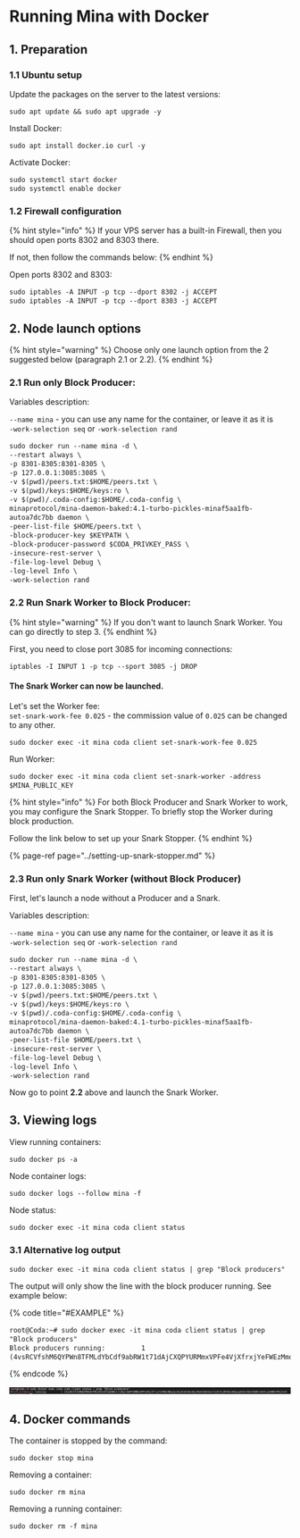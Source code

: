 # Running Mina with Docker

## 1. Preparation

### 1.1 Ubuntu setup

Update the packages on the server to the latest versions:

```text
sudo apt update && sudo apt upgrade -y
```

Install Docker:

```text
sudo apt install docker.io curl -y
```

Activate Docker:

```text
sudo systemctl start docker
sudo systemctl enable docker
```

### 1.2 Firewall configuration

{% hint style="info" %}
If your VPS server has a built-in Firewall, then you should open ports 8302 and 8303 there.

If not, then follow the commands below:
{% endhint %}

Open ports 8302 and 8303:

```text
sudo iptables -A INPUT -p tcp --dport 8302 -j ACCEPT
sudo iptables -A INPUT -p tcp --dport 8303 -j ACCEPT
```

## 2. Node launch options

{% hint style="warning" %}
Choose only one launch option from the 2 suggested below \(paragraph 2.1 or 2.2\).
{% endhint %}

### 2.1 Run only Block Producer:

Variables description:

`--name mina` - you can use any name for the container, or leave it as it is  
`-work-selection seq` or `-work-selection rand` 

```text
sudo docker run --name mina -d \
--restart always \
-p 8301-8305:8301-8305 \
-p 127.0.0.1:3085:3085 \
-v $(pwd)/peers.txt:$HOME/peers.txt \
-v $(pwd)/keys:$HOME/keys:ro \
-v $(pwd)/.coda-config:$HOME/.coda-config \
minaprotocol/mina-daemon-baked:4.1-turbo-pickles-minaf5aa1fb-autoa7dc7bb daemon \
-peer-list-file $HOME/peers.txt \
-block-producer-key $KEYPATH \
-block-producer-password $CODA_PRIVKEY_PASS \
-insecure-rest-server \
-file-log-level Debug \
-log-level Info \
-work-selection rand
```

### 2.2 Run Snark Worker to Block Producer:

{% hint style="warning" %}
If you don't want to launch Snark Worker. You can go directly to step 3.
{% endhint %}

First, you need to close port 3085 for incoming connections:

```text
iptables -I INPUT 1 -p tcp --sport 3085 -j DROP
```

#### The Snark Worker can now be launched.

Let's set the Worker fee:  
`set-snark-work-fee 0.025` - the commission value of `0.025` can be changed to any other.

```text
sudo docker exec -it mina coda client set-snark-work-fee 0.025
```

Run Worker:

```text
sudo docker exec -it mina coda client set-snark-worker -address $MINA_PUBLIC_KEY
```

{% hint style="info" %}
For both Block Producer and Snark Worker to work, you may configure the Snark Stopper. To briefly stop the Worker during block production. 

Follow the link below to set up your Snark Stopper.
{% endhint %}

{% page-ref page="../setting-up-snark-stopper.md" %}

### 2.3 Run only Snark Worker \(without Block Producer\)

First, let's launch a node without a Producer and a Snark.

Variables description:

`--name mina` - you can use any name for the container, or leave it as it is  
`-work-selection seq` or `-work-selection rand` 

```text
sudo docker run --name mina -d \
--restart always \
-p 8301-8305:8301-8305 \
-p 127.0.0.1:3085:3085 \
-v $(pwd)/peers.txt:$HOME/peers.txt \
-v $(pwd)/keys:$HOME/keys:ro \
-v $(pwd)/.coda-config:$HOME/.coda-config \
minaprotocol/mina-daemon-baked:4.1-turbo-pickles-minaf5aa1fb-autoa7dc7bb daemon \
-peer-list-file $HOME/peers.txt \
-insecure-rest-server \
-file-log-level Debug \
-log-level Info \
-work-selection rand
```

Now go to point **2.2** above and launch the Snark Worker.

## 3. Viewing logs

View running containers:

```text
sudo docker ps -a
```

Node container logs:

```text
sudo docker logs --follow mina -f
```

Node status:

```text
sudo docker exec -it mina coda client status
```

### 3.1 Alternative log output

```text
sudo docker exec -it mina coda client status | grep "Block producers"
```

The output will only show the line with the block producer running. See example below:

{% code title="\#EXAMPLE" %}
```text
root@Coda:~# sudo docker exec -it mina coda client status | grep "Block producers"
Block producers running:         1 (4vsRCVfshM6QYPWn8TFMLdYbCdf9abRW1t71dAjCXQPYURMmxVPFe4VjXfrxjYeFWEzMmqTpc8suhsRvA51NjvRe6rmWv9eerUjRJFjdRTWcoBdyuyDnGC3GbtKdWhv5b9CajERMD7PHj3z4)
```
{% endcode %}

![](../../.gitbook/assets/image.png)

## 4. Docker commands

The container is stopped by the command:

```text
sudo docker stop mina
```

Removing a container:

```text
sudo docker rm mina
```

Removing a running container:

```text
sudo docker rm -f mina
```


